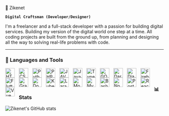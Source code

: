  🦅 Zikenet

**`Digital Craftsman (Developer/Designer)`**

I'm a freelancer and a full-stack developer with a passion for building digital services. Building my version of the digital world one step at a time. All coding projects are built from the ground up, from planning and designing all the way to solving real-life problems with code.

---

### 🧰 Languages and Tools

<img align="left" alt="HTML" width="30px" style="padding-right:10px;" src="https://skillicons.dev/icons?i=html"/>
<img align="left" alt="CSS" width="30px" style="padding-right:10px;" src="https://skillicons.dev/icons?i=css" />
<img align="left" alt="Python" width="30px" style="padding-right:10px;" src="https://skillicons.dev/icons?i=py" />
<img align="left" alt="PHP" width="30px" style="padding-right:10px;" src="https://skillicons.dev/icons?i=php" />
<img align="left" alt="JAVA" width="30px" style="padding-right:10px;" src="https://skillicons.dev/icons?i=java" />
<img align="left" alt="Javascript" width="30px" style="padding-right:10px;" src="https://skillicons.dev/icons?i=js" />
<img align="left" alt="Typescript" width="30px" style="padding-right:10px;" src="https://skillicons.dev/icons?i=ts" />
<img align="left" alt="GO" width="30px" style="padding-right:10px;" src="https://skillicons.dev/icons?i=go" />
<img align="left" alt="Dart" width="30px" style="padding-right:10px;" src="https://skillicons.dev/icons?i=dart" />
<img align="left" alt="Django" width="30px" style="padding-right:10px;" src="https://skillicons.dev/icons?i=dj" />
<img align="left" alt="Firebase" width="30px" style="padding-right:10px;" src="https://skillicons.dev/icons?i=firebase" />
<img align="left" alt="Flutter" width="30px" style="padding-right:10px;" src="https://skillicons.dev/icons?i=flutter" />
<img align="left" alt="GraphQL" width="30px" style="padding-right:10px;" src="https://skillicons.dev/icons?i=graphql" />
<img align="left" alt="Docker" width="30px" style="padding-right:10px;" src="https://skillicons.dev/icons?i=docker" />
<img align="left" alt="Kubernetes" width="30px" style="padding-right:10px;" src="https://skillicons.dev/icons?i=kubernetes" />
<img align="left" alt="Laravel" width="30px" style="padding-right:10px;" src="https://skillicons.dev/icons?i=laravel" />
<img align="left" alt="MongoDB" width="30px" style="padding-right:10px;" src="https://skillicons.dev/icons?i=mongodb" />
<img align="left" alt="MySQL" width="30px" style="padding-right:10px;" src="https://skillicons.dev/icons?i=mysql" />
<img align="left" alt="Bash" width="30px" style="padding-right:10px;" src="https://skillicons.dev/icons?i=neovim" />
<img align="left" alt="Nodejs" width="30px" style="padding-right:10px;" src="https://skillicons.dev/icons?i=nodejs" />
<img align="left" alt="Postgres" width="30px" style="padding-right:10px;" src="https://skillicons.dev/icons?i=postgres" />
<img align="left" alt="React" width="30px" style="padding-right:10px;" src="https://skillicons.dev/icons?i=react" />
<img align="left" alt="Vue" width="30px" style="padding-right:10px;" src="https://skillicons.dev/icons?i=vue" />
<br />

#

### 📊 Stats

![Zikenet's GitHub stats](https://github-readme-stats.vercel.app/api?username=zikenet&theme=react&show_icons=true&hide_border=true&count_private=true&rank_icon=github&border_radius=10)
